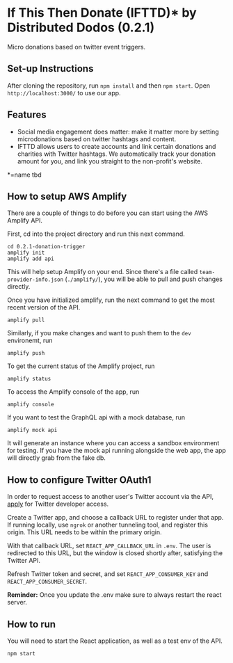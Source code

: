 # If This Then Donate (IFTTD)\* by Distributed Dodos (0.2.1)

Micro donations based on twitter event triggers.

## Set-up Instructions

After cloning the repository, run `npm install` and then `npm start`. Open `http://localhost:3000/` to use our app.

## Features

- Social media engagement does matter: make it matter more by setting microdonations based on twitter hashtags and content.
- IFTTD allows users to create accounts and link certain donations and charities with Twitter hashtags. We automatically track your donation amount for you, and link you straight to the non-profit's website.

\*=name tbd

## How to setup AWS Amplify

There are a couple of things to do before you can start using the AWS Amplify API.

First, cd into the project directory and run this next command.

```
cd 0.2.1-donation-trigger
amplify init
amplify add api
```

This will help setup Amplify on your end. Since there's a file called `team-provider-info.json` (`./amplify/`), you will be able to pull and push changes directly.

Once you have initialized amplify, run the next command to get the most recent version of the API.

```
amplify pull
```

Similarly, if you make changes and want to push them to the `dev` environemt, run

```
amplify push
```

To get the current status of the Amplify project, run

```
amplify status
```

To access the Amplify console of the app, run

```
amplify console
```

If you want to test the GraphQL api with a mock database, run

```
amplify mock api
```

It will generate an instance where you can access a sandbox environment for testing. If you have the mock api running alongside the web app, the app will directly grab from the fake db.

## How to configure Twitter OAuth1

In order to request access to another user's Twitter account via the API, [apply](https://developer.twitter.com/en/apply-for-access) for Twitter developer access.

Create a Twitter app, and choose a callback URL to register under that app. If running locally, use `ngrok` or another tunneling tool, and register this origin. This URL needs to be within the primary origin.

With that callback URL, set `REACT_APP_CALLBACK_URL` in `.env`. The user is redirected to this URL, but the window is closed shortly after, satisfying the Twitter API.

Refresh Twitter token and secret, and set `REACT_APP_CONSUMER_KEY` and `REACT_APP_CONSUMER_SECRET`.

**Reminder:** Once you update the .env make sure to always restart the react server.

## How to run

You will need to start the React application, as well as a test env of the API.

```
npm start
```
